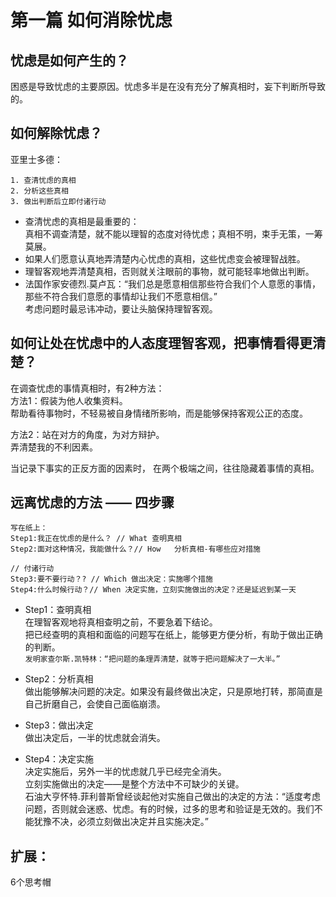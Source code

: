 # 第一篇 如何消除忧虑
## 忧虑是如何产生的？   
困惑是导致忧虑的主要原因。忧虑多半是在没有充分了解真相时，妄下判断所导致的。

## 如何解除忧虑？   
亚里士多德：   
```
1. 查清忧虑的真相
2. 分析这些真相
3. 做出判断后立即付诸行动
```
- 查清忧虑的真相是最重要的：  
真相不调查清楚，就不能以理智的态度对待忧虑；真相不明，束手无策，一筹莫展。
- 如果人们愿意认真地弄清楚内心忧虑的真相，这些忧虑变会被理智战胜。
- 理智客观地弄清楚真相，否则就关注眼前的事物，就可能轻率地做出判断。
- 法国作家安德烈.莫卢瓦：“我们总是愿意相信那些符合我们个人意愿的事情，那些不符合我们意愿的事情却让我们不愿意相信。”   
考虑问题时最忌讳冲动，要让头脑保持理智客观。

## 如何让处在忧虑中的人态度理智客观，把事情看得更清楚？ 
在调查忧虑的事情真相时，有2种方法：   
方法1：假装为他人收集资料。      
帮助看待事物时，不轻易被自身情绪所影响，而是能够保持客观公正的态度。  

方法2：站在对方的角度，为对方辩护。  
弄清楚我的不利因素。

当记录下事实的正反方面的因素时， 在两个极端之间，往往隐藏着事情的真相。


## 远离忧虑的方法 —— 四步骤
```
写在纸上：
Step1:我正在忧虑的是什么？ // What 查明真相
Step2:面对这种情况，我能做什么？// How   分析真相-有哪些应对措施

// 付诸行动
Step3:要不要行动？? // Which 做出决定：实施哪个措施
Step4:什么时候行动？// When 决定实施，立刻实施做出的决定？还是延迟到某一天
```

- Step1：查明真相    
在理智客观地将真相查明之前，不要急着下结论。     
把已经查明的真相和面临的问题写在纸上，能够更方便分析，有助于做出正确的判断。   
`发明家查尔斯.凯特林：“把问题的条理弄清楚，就等于把问题解决了一大半。”`

- Step2：分析真相  
做出能够解决问题的决定。如果没有最终做出决定，只是原地打转，那简直是自己折磨自己，会使自己面临崩溃。   

- Step3：做出决定   
做出决定后，一半的忧虑就会消失。   

- Step4：决定实施    
决定实施后，另外一半的忧虑就几乎已经完全消失。     
立刻实施做出的决定——是整个方法中不可缺少的关键。  
石油大亨怀特.菲利普斯曾经谈起他对实施自己做出的决定的方法：“适度考虑问题，否则就会迷惑、忧虑。有的时候，过多的思考和验证是无效的。我们不能犹豫不决，必须立刻做出决定并且实施决定。”     

## 扩展：  
6个思考帽